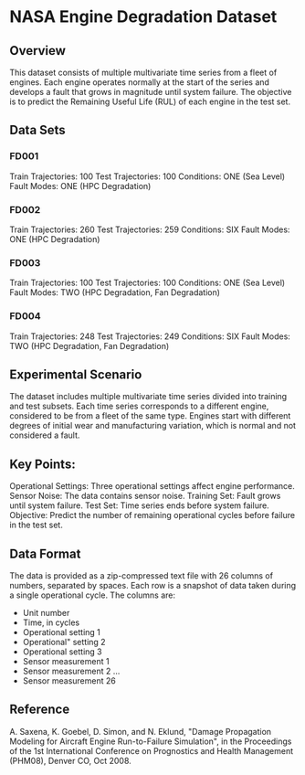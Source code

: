 
# NASA Engine Degradation Dataset
## Overview
This dataset consists of multiple multivariate time series from a fleet of engines. Each engine operates normally at the start of the series and develops a fault that grows in magnitude until system failure. The objective is to predict the Remaining Useful Life (RUL) of each engine in the test set.

## Data Sets
### FD001
Train Trajectories: 100
Test Trajectories: 100
Conditions: ONE (Sea Level)
Fault Modes: ONE (HPC Degradation)
### FD002
Train Trajectories: 260
Test Trajectories: 259
Conditions: SIX
Fault Modes: ONE (HPC Degradation)
### FD003
Train Trajectories: 100
Test Trajectories: 100
Conditions: ONE (Sea Level)
Fault Modes: TWO (HPC Degradation, Fan Degradation)
### FD004
Train Trajectories: 248
Test Trajectories: 249
Conditions: SIX
Fault Modes: TWO (HPC Degradation, Fan Degradation)
## Experimental Scenario
The dataset includes multiple multivariate time series divided into training and test subsets. Each time series corresponds to a different engine, considered to be from a fleet of the same type. Engines start with different degrees of initial wear and manufacturing variation, which is normal and not considered a fault.

## Key Points:
Operational Settings: Three operational settings affect engine performance.
Sensor Noise: The data contains sensor noise.
Training Set: Fault grows until system failure.
Test Set: Time series ends before system failure.
Objective: Predict the number of remaining operational cycles before failure in the test set.
## Data Format
The data is provided as a zip-compressed text file with 26 columns of numbers, separated by spaces. Each row is a snapshot of data taken during a single operational cycle. The columns are:

- Unit number
- Time, in cycles
- Operational setting 1
- Operational" setting 2
- Operational setting 3
- Sensor measurement 1
- Sensor measurement 2
...
- Sensor measurement 26
## Reference
A. Saxena, K. Goebel, D. Simon, and N. Eklund, "Damage Propagation Modeling for Aircraft Engine Run-to-Failure Simulation", in the Proceedings of the 1st International Conference on Prognostics and Health Management (PHM08), Denver CO, Oct 2008.